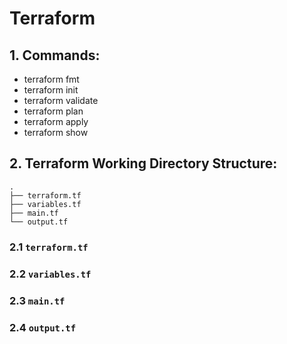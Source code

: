 # Terraform
## 1. Commands:
- terraform fmt
- terraform init
- terraform validate
- terraform plan
- terraform apply
- terraform show

## 2. Terraform Working Directory Structure:
```
.
├── terraform.tf
├── variables.tf
├── main.tf
└── output.tf
```

### 2.1 `terraform.tf`

### 2.2 `variables.tf`

### 2.3 `main.tf`

### 2.4 `output.tf`